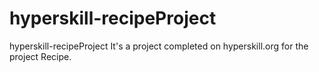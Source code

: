 # hyperskill-recipeProject
hyperskill-recipeProject
It's a project completed on hyperskill.org for the project Recipe.
